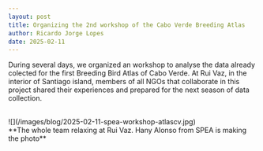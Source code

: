 ```yaml
---
layout: post
title: Organizing the 2nd workshop of the Cabo Verde Breeding Atlas
author: Ricardo Jorge Lopes
date: 2025-02-11
---
```


During several days, we organized an workshop to analyse the data already colected for the first Breeding Bird Atlas of Cabo Verde. At Rui Vaz, in the interior of Santiago island, members of all NGOs that collaborate in this project shared their experiences and prepared for the next season of data collection.

<br>
![](/images/blog/2025-02-11-spea-workshop-atlascv.jpg)
<br>
**The whole team relaxing at Rui Vaz. Hany Alonso from SPEA is making the photo**

